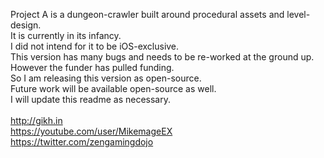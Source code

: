 Project A is a dungeon-crawler built around procedural assets and level-design.<br/>
It is currently in its infancy. <br/>
I did not intend for it to be iOS-exclusive.<br/>
This version has many bugs and needs to be re-worked at the ground up.<br/>
However the funder has pulled funding.<br/>
So I am releasing this version as open-source.<br/>
Future work will be available open-source as well.<br/>
I will update this readme as necessary.<br/>
<br/>
http://gikh.in<br/>
https://youtube.com/user/MikemageEX<br/>
https://twitter.com/zengamingdojo<br/>
